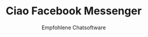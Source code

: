 ---
slug: facebook-messenger
title: Ciao Facebook Messenger
subtitle: Empfohlene Chatsoftware
order: 
    - signal
    - xmpp
    - quicksy
---
